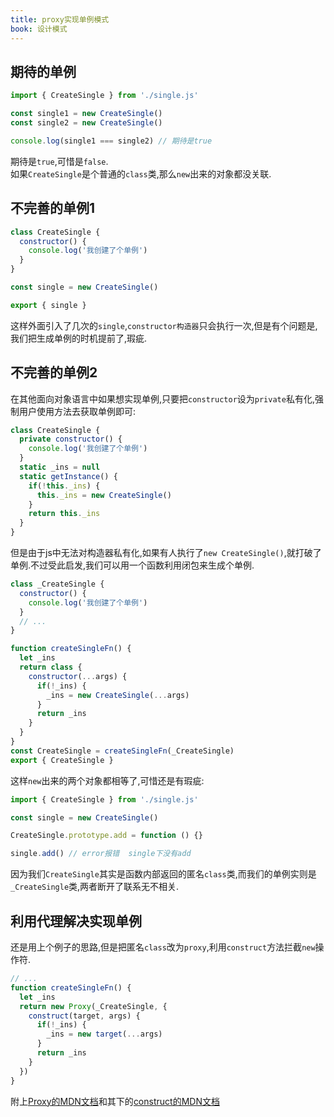 ```yaml
---
title: proxy实现单例模式
book: 设计模式
---
```


## 期待的单例

```js
import { CreateSingle } from './single.js'

const single1 = new CreateSingle()
const single2 = new CreateSingle()

console.log(single1 === single2) // 期待是true
```
期待是`true`,可惜是`false`.  
如果`CreateSingle`是个普通的`class`类,那么`new`出来的对象都没关联.

## 不完善的单例1

```js
class CreateSingle {
  constructor() {
    console.log('我创建了个单例')
  }
}

const single = new CreateSingle()

export { single }
```

这样外面引入了几次的`single`,`constructor构造器`只会执行一次,但是有个问题是,我们把生成单例的时机提前了,瑕疵.

## 不完善的单例2

在其他面向对象语言中如果想实现单例,只要把`constructor`设为`private`私有化,强制用户使用方法去获取单例即可:

```js
class CreateSingle {
  private constructor() {
    console.log('我创建了个单例')
  }
  static _ins = null
  static getInstance() {
    if(!this._ins) {
      this._ins = new CreateSingle()
    } 
    return this._ins
  }
}
```

但是由于js中无法对构造器私有化,如果有人执行了`new CreateSingle()`,就打破了单例.不过受此启发,我们可以用一个函数利用闭包来生成个单例.

```js
class _CreateSingle {
  constructor() {
    console.log('我创建了个单例')
  }
  // ...
}

function createSingleFn() {
  let _ins
  return class {
    constructor(...args) {
      if(!_ins) {
        _ins = new CreateSingle(...args)
      }
      return _ins
    }
  }
}
const CreateSingle = createSingleFn(_CreateSingle)
export { CreateSingle }
```

这样`new`出来的两个对象都相等了,可惜还是有瑕疵:

```js
import { CreateSingle } from './single.js'

const single = new CreateSingle()

CreateSingle.prototype.add = function () {}

single.add() // error报错  single下没有add
```
因为我们`CreateSingle`其实是函数内部返回的匿名`class`类,而我们的单例实则是`_CreateSingle`类,两者断开了联系无不相关.

 ## 利用代理解决实现单例

还是用上个例子的思路,但是把匿名`class`改为`proxy`,利用`construct`方法拦截`new`操作符.

```js
// ...
function createSingleFn() {
  let _ins
  return new Proxy(_CreateSingle, {
    construct(target, args) {
      if(!_ins) {
        _ins = new target(...args)
      }
      return _ins
    }
  }) 
}
```
附上[Proxy的MDN文档](https://developer.mozilla.org/zh-CN/docs/Web/JavaScript/Reference/Global_Objects/Proxy#%E8%AF%AD%E6%B3%95)和其下的[construct的MDN文档](https://developer.mozilla.org/zh-CN/docs/Web/JavaScript/Reference/Global_Objects/Proxy/Proxy/construct)

